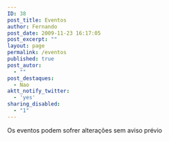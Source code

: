 ```yaml
---
ID: 38
post_title: Eventos
author: Fernando
post_date: 2009-11-23 16:17:05
post_excerpt: ""
layout: page
permalink: /eventos
published: true
post_autor:
  - ""
post_destaques:
  - Nao
aktt_notify_twitter:
  - 'yes'
sharing_disabled:
  - "1"
---
```

Os eventos podem sofrer alterações sem aviso prévio

